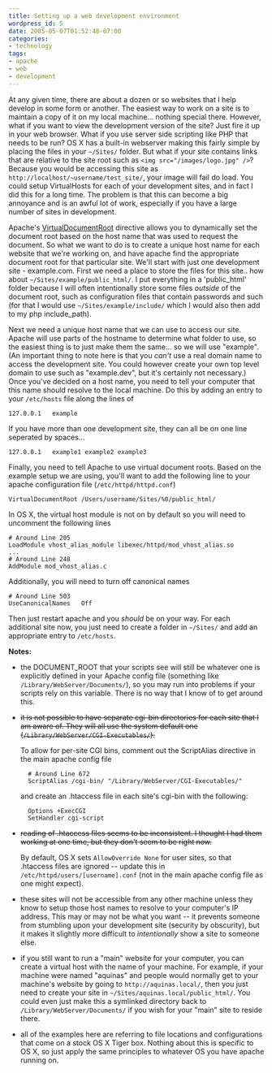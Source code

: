 ```yaml
---
title: Setting up a web development environment
wordpress_id: 5
date: 2005-05-07T01:52:48-07:00
categories:
- technology
tags:
- apache
- web
- development
---
```

At any given time, there are about a dozen or so websites that I help develop in some form or another.  The easiest way
to work on a site is to maintain a copy of it on my local machine... nothing special there.  However, what if you want
to view the development version of the site?  Just fire it up in your web browser.  What if you use server side
scripting like PHP that needs to be run?  OS X has a built-in webserver making this fairly simple by placing the files
in your `~/Sites/` folder.  But what if your site contains links that are relative to the site root such as `<img
src="/images/logo.jpg" />`?  Because you would be accessing this site as `http://localhost/~username/test_site/`, your
image will fail do load.  You could setup VirtualHosts for each of your development sites, and in fact I did this for a
long time.  The problem is that this can become a big annoyance and is an awful lot of work, especially if you have a
large number of sites in development.

Apache's [VirtualDocumentRoot][] directive allows you to dynamically set the document root  based on the host name that
was used to request the document.  So what we want to do is to create a unique host name for each website that we're
working on, and have apache find the appropriate document root for that particular site.  We'll start with just one
development site - example.com.  First we need a place to store the files for this site.. how about
`~/Sites/example/public_html/`.  I put everything in a 'public\_html' folder because I will often intentionally store
some files _outside_ of the document root, such as configuration files that contain passwords and such (for that I would
use `~/Sites/example/include/` which I would also then add to my php include\_path).

Next we need a unique host name that we can use to access our site.  Apache will use parts of the hostname to determine
what folder to use, so the easiest thing is to just make them the same... so we will use "example".  (An important thing
to note here is that you _can't_ use a real domain name to access the development site.  You could however create your
own top level domain to use such as "example.dev", but it's certainly not necessary.)  Once you've decided on a host
name, you need to tell your computer that this name should resolve to the local machine.  Do this by adding an entry to
your `/etc/hosts` file along the lines of

    127.0.0.1   example

If you have more than one development site, they can all be on one line seperated by spaces...

    127.0.0.1   example1 example2 example3


Finally, you need to tell Apache to use virtual document roots.  Based on the example setup we are using, you'll want to
add the following line to your apache configuration file (`/etc/httpd/httpd.conf`)

    VirtualDocumentRoot /Users/username/Sites/%0/public_html/

In OS X, the virtual host module is not on by default so you will need to uncomment the following lines

    # Around Line 205
    LoadModule vhost_alias_module libexec/httpd/mod_vhost_alias.so
    ...
    # Around Line 248
    AddModule mod_vhost_alias.c

Additionally, you will need to turn off canonical names

    # Around Line 503
    UseCanonicalNames   Off

Then just restart apache and you _should_ be on your way.  For each additional site now, you just need to create a
folder in `~/Sites/` and add an appropriate entry to `/etc/hosts`.

__Notes:__

- the DOCUMENT_ROOT that your scripts see will still be whatever one is
explicitly defined in your Apache config file (something like
`/Library/WebServer/Documents/`), so you may run into problems if your scripts
rely on this variable.  There is no way that I know of to get around
this.

- <strike>it is not possible to have separate cgi-bin directories for each site
that I am aware of.  They will all use the system default one
(`/Library/WebServer/CGI-Executables/`).</strike>

    To allow for per-site CGI bins, comment out the ScriptAlias directive
    in the main apache config file

        # Around Line 672
        ScriptAlias /cgi-bin/ "/Library/WebServer/CGI-Executables/"

    and create an .htaccess file in each site's cgi-bin with the following:

        Options +ExecCGI
        SetHandler cgi-script

- <strike>reading of .htaccess files seems to be inconsistent.  I thought I had
them working at one time, but they don't seem to be right now.</strike>  

    By default, OS X sets `AllowOverride None` for user sites, so that .htaccess
    files are ignored -- update this in `/etc/httpd/users/[username].conf` (not
    in the main apache config file as one might expect).

- these sites will not be accessible from any other machine unless they know to
setup those host names to resolve to your computer's IP address.  This may or
may not be what you want -- it prevents someone from stumbling upon your
development site (security by obscurity), but it makes it slightly more
difficult to _intentionally_ show a site to someone else.

- if you still want to run a "main" website for your computer, you can create a
virtual host with the name of your machine.  For example, if your machine were
named "aquinas" and people would normally get to your machine's website by going
to `http://aquinas.local/`, then you just need to create your site in
`~/Sites/aquinas.local/public_html/`.  You could even just make this a symlinked
directory back to `/Library/WebServer/Documents/` if you wish for your "main"
site to reside there.

- all of the examples here are referring to file locations and configurations
that come on a stock OS X Tiger box.  Nothing about this is specific to OS X, so
just apply the same principles to whatever OS you have apache running on.

[VirtualDocumentRoot]: http://httpd.apache.org/docs/mod/mod_vhost_alias.html#virtualdocumentroot
